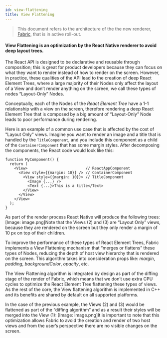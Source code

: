 ```yaml
---
id: view-flattening
title: View Flattening
---
```


> This document refers to the architecture of the the new renderer, [Fabric](fabric-renderer), that is in active roll-out.

#### View Flattening is an optimization by the React Native renderer to avoid deep layout trees.

The React API is designed to be declarative and reusable through composition; this is great for product developers because they can focus on what they want to render instead of how to render on the screen. However, in practice, these qualities of the API lead to the creation of deep React Element Trees, where a large majority of their Nodes only affect the layout of a View and don’t render anything on the screen, we call these types of nodes “Layout-Only” Nodes.

Conceptually, each of the Nodes of the _React Element Tree_ have a 1-1 relationship with a view on the screen, therefore rendering a deep React Element Tree that is composed by a big amount of “Layout-Only” Node leads to poor performance during rendering.

Here is an example of a common use case that is affected by the cost of "Layout Only" views. Imagine you want to render an image and a title that is handled by the `TitleComponent`, and you include this component as a child of the `ContainerComponent` that has some margin styles. After decomposing the components, the React code would look like this:

```
function MyComponent() {
  return (
    <View>                          // ReactAppComponent
      <View style={{margin: 10}} /> // ContainerComponent
        <View style={{margin: 10}}> // TitleComponent
          <Image {...} />
          <Text {...}>This is a title</Text>
        </View>
      </View>
    </View>
  );
}
```

As part of the render process React Native will produce the following trees:
[Image: image.png]Note that the Views (2) and (3) are “Layout Only” views, because they are rendered on the screen but they only render a margin of 10 px on top of their children.

To improve the performance of these types of React Element Trees, Fabric implements a View Flattening mechanism that “merges or flattens” these types of Nodes, reducing the depth of host view hierarchy that is rendered on the screen. This algorithm takes into consideration props like: _margin_, _padding_, _backgroundColor_, _opacity_, etc.

The View Flattening algorithm is integrated by design as part of the diffing stage of the render of Fabric, which means that we don’t use extra CPU cycles to optimize the React Element Tree flattening these types of views. As the rest of the core, the View flattening algorithm is implemented in C++ and its benefits are shared by default on all supported platforms.

In the case of the previous example, the Views (2) and (3) would be flattened as part of the “diffing algorithm” and as a result their styles will be merged into the View (1):
[Image: image.png]It is important to note that this optimization allows Fabric to avoid the creation and render of two host views and from the user’s perspective there are no visible changes on the screen.
